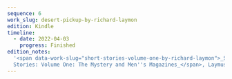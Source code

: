```yaml
---
sequence: 6
work_slug: desert-pickup-by-richard-laymon
edition: Kindle
timeline:
  - date: 2022-04-03
    progress: Finished
edition_notes:
  '<span data-work-slug="short-stories-volume-one-by-richard-laymon">_Short
  Stories: Volume One: The Mystery and Men''s Magazines_</span>, Laymusings, 2014'
---
```

